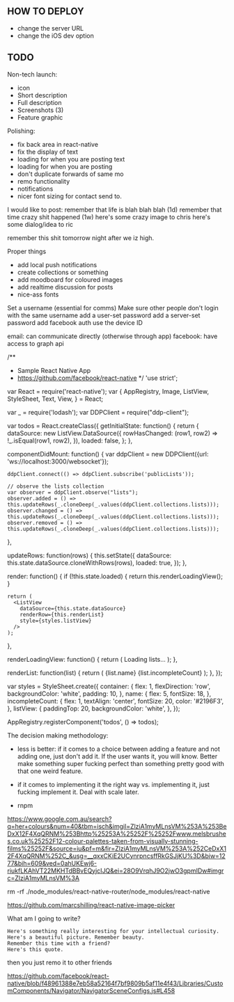 

HOW TO DEPLOY
-------------

 - change the server URL
 - change the iOS dev option



TODO
----

Non-tech launch:
 - icon
 - Short description
 - Full description 
 - Screenshots (3)
 - Feature graphic


Polishing:
- fix back area in react-native
- fix the display of text
- loading for when you are posting text
- loading for when you are posting 
- don't duplicate forwards of same mo
- remo functionality
- notifications
- nicer font sizing for contact send to.


I would like to post: 
  remember that life is blah blah blah (1d)
  remember that time crazy shit happened (1w)
  here's some crazy image to chris
  here's some dialog/idea to ric

  remember this shit tomorrow night after we iz high.

Proper things
 - add local push notifications
 - create collections or something
 - add moodboard for coloured images
 - add realtime discussion for posts
 - nice-ass fonts


















Set a username (essential for comms)
Make sure other people don't login with the same username
	add a user-set password
	add a server-set password
	add facebook auth
	use the device ID


email: can communicate directly (otherwise through app)
facebook: have access to graph api




/**
 * Sample React Native App
 * https://github.com/facebook/react-native
 */
'use strict';

var React = require('react-native');
var {
  AppRegistry,
  Image,
  ListView,
  StyleSheet,
  Text,
  View,
} = React;

var _ = require('lodash');
var DDPClient = require("ddp-client");

var todos = React.createClass({
  getInitialState: function() {
    return {
      dataSource: new ListView.DataSource({
        rowHasChanged: (row1, row2) => !_.isEqual(row1, row2),
      }),
      loaded: false,
    };
  },

  componentDidMount: function() {
    var ddpClient = new DDPClient({url: 'ws://localhost:3000/websocket'});

    ddpClient.connect(() => ddpClient.subscribe('publicLists'));

    // observe the lists collection
    var observer = ddpClient.observe("lists");
    observer.added = () => this.updateRows(_.cloneDeep(_.values(ddpClient.collections.lists)));
    observer.changed = () => this.updateRows(_.cloneDeep(_.values(ddpClient.collections.lists)));
    observer.removed = () => this.updateRows(_.cloneDeep(_.values(ddpClient.collections.lists)));
  },

  updateRows: function(rows) {
    this.setState({
     dataSource: this.state.dataSource.cloneWithRows(rows),
     loaded: true,
   });
  },

  render: function() {
    if (!this.state.loaded) {
      return this.renderLoadingView();
    }

    return (
      <ListView
        dataSource={this.state.dataSource}
        renderRow={this.renderList}
        style={styles.listView}
      />
    );
  },

  renderLoadingView: function() {
    return (
      <View style={styles.container}>
        <Text>
          Loading lists...
        </Text>
      </View>
    );
  },

  renderList: function(list) {
    return (
      <View style={styles.container}>
        <Text style={styles.name}>{list.name}</Text>
        <Text style={styles.incompleteCount}>{list.incompleteCount}</Text>
      </View>
    );
  },
});

var styles = StyleSheet.create({
  container: {
    flex: 1,
    flexDirection: 'row',
    backgroundColor: 'white',
    padding: 10,
  },
  name: {
    flex: 5,
    fontSize: 18,
  },
  incompleteCount: {
    flex: 1,
    textAlign: 'center',
    fontSize: 20,
    color: '#2196F3',
  },
  listView: {
    paddingTop: 20,
    backgroundColor: 'white',
  },
});

AppRegistry.registerComponent('todos', () => todos);







The decision making methodology:
 - less is better: if it comes to a choice between adding a feature and not adding one, just don't add it. If the user wants it, you will know. Better make something super fucking perfect than something pretty good with that one weird feature.
 - if it comes to implementing it the right way vs. implementing it, just fucking implement it. Deal with scale later.





 - rnpm


 https://www.google.com.au/search?q=her+colours&num=40&tbm=isch&imgil=ZlziA1myMLnsVM%253A%253BeDxX12F4XqQRNM%253Bhttp%25253A%25252F%25252Fwww.melsbrushes.co.uk%25252F12-colour-palettes-taken-from-visually-stunning-films%25252F&source=iu&pf=m&fir=ZlziA1myMLnsVM%253A%252CeDxX12F4XqQRNM%252C_&usg=__qxxCKiE2UCynrpncsffRkGSJjKU%3D&biw=1277&bih=609&ved=0ahUKEwj6-riukfLKAhVT22MKHTdBBvEQyjcIJQ&ei=28O9VrqhJ9O2jwO3gpmIDw#imgrc=ZlziA1myMLnsVM%3A



 rm -rf ./node_modules/react-native-router/node_modules/react-native

 https://github.com/marcshilling/react-native-image-picker



What am I going to write?


 	Here's something really interesting for your intellectual curiosity. 
 	Here's a beautiful picture. Remember beauty.
 	Remember this time with a friend?
 	Here's this quote.

then you just remo it to other friends



https://github.com/facebook/react-native/blob/f48961388e7eb58a52164f7bf9809b5af11e4f43/Libraries/CustomComponents/Navigator/NavigatorSceneConfigs.js#L458